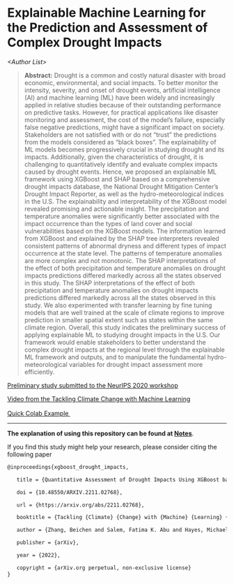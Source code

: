 # Explainable Machine Learning for the Prediction and Assessment of Complex Drought Impacts

*\<Author List\>*

> **Abstract:** Drought is a common and costly natural disaster with broad economic, environmental, and social impacts. To better monitor the intensity, severity, and onset of drought events, artificial intelligence (AI) and machine learning (ML) have been widely and increasingly applied in relative studies because of their outstanding performance on predictive tasks. However, for practical applications like disaster monitoring and assessment, the cost of the model’s failure, especially false negative predictions, might have a significant impact on society. Stakeholders are not satisfied with or do not “trust” the predictions from the models considered as “black boxes”. The explainability of ML models becomes progressively crucial in studying drought and its impacts. Additionally, given the characteristics of drought, it is challenging to quantitatively identify and evaluate complex impacts caused by drought events. Hence, we proposed an explainable ML framework using XGBoost and SHAP based on a comprehensive drought impacts database, the National Drought Mitigation Center’s Drought Impact Reporter, as well as the hydro-meteorological indices in the U.S. 
> The explainability and interpretability of the XGBoost model revealed promising and actionable insight. The precipitation and temperature anomalies were significantly better associated with the impact occurrence than the types of land cover and social vulnerabilities based on the XGBoost models. The information learned from XGBoost and explained by the SHAP tree interpreters revealed consistent patterns of abnormal dryness and different types of impact occurrence at the state level. The patterns of temperature anomalies are more complex and not monotonic. The SHAP interpretations of the effect of both precipitation and temperature anomalies on drought impacts predictions differed markedly across all the states observed in this study. The SHAP interpretations of the effect of both precipitation and temperature anomalies on drought impacts predictions differed markedly across all the states observed in this study. 
> We also experimented with transfer learning by fine tuning models that are well trained at the scale of climate regions to improve prediction in smaller spatial extent such as states within the same climate region. Overall, this study indicates the preliminary success of applying explainable ML to studying drought impacts in the U.S. Our framework would enable stakeholders to better understand the complex drought impacts at the regional level through the explainable ML framework and outputs, and to manipulate the fundamental hydro-meteorological variables for drought impact assessment more efficiently.

<a href="https://arxiv.org/abs/2211.02768"> Preliminary study submitted to the NeurIPS 2020 workshop</a>

<a href="https://www.climatechange.ai/papers/neurips2020/18"> Video from the Tackling Climate Change with Machine Learning</a>

<a href="https://colab.research.google.com/drive/1EVZ3lJBwahy6STyTpQKA1Hsr-wMLKXLd?usp=sharing">Quick Colab Example <img src="https://colab.research.google.com/assets/colab-badge.svg" height=16px></a>

------

**The explanation of using this repository can be found at [Notes](docs/Notes.md)**.



If you find this study might help your research, please consider citing the following paper

```tex
@inproceedings{xgboost_drought_impacts,

​	title = {Quantitative Assessment of Drought Impacts Using XGBoost based on the Drought Impact Reporter},

​	doi = {10.48550/ARXIV.2211.02768},

​	url = {https://arxiv.org/abs/2211.02768},

​	booktitle = {Tackling {Climate} {Change} with {Machine} {Learning} {Workshop}, 34th {Conference} on {Neural} {Information} {Processing} {Systems} ({NeurIPS} 2020)},

​	author = {Zhang, Beichen and Salem, Fatima K. Abu and Hayes, Michael J. and Tadesse, Tsegaye},

​	publisher = {arXiv},

​	year = {2022},

​	copyright = {arXiv.org perpetual, non-exclusive license}
}
```

